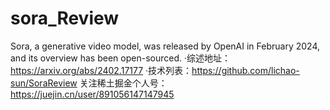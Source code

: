 # sora_Review
Sora, a generative video model, was released by OpenAI in February 2024, and its overview has been open-sourced.
·综述地址：https://arxiv.org/abs/2402.17177
·技术列表：https://github.com/lichao-sun/SoraReview
关注稀土掘金个人号：https://juejin.cn/user/891056147147945

